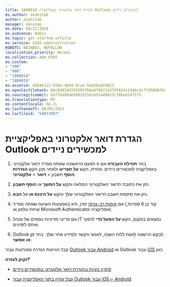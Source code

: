 ```yaml
---
title: 1800014 הגדרת דואר אלקטרוני באפליקציית Outlook למכשירים ניידים
ms.author: anahitab
author: anahitab
manager: dansimp
ms.date: 04/21/2020
ms.audience: Admin
ms.topic: get-started-article
ms.service: o365-administration
ROBOTS: NOINDEX, NOFOLLOW
localization_priority: Normal
ms.collection: Adm_O365
ms.custom:
- "598"
- "900"
- "1800014"
- "1800018"
ms.assetid: d2b46122-b59a-4b94-9cae-5e42be819022
ms.openlocfilehash: 6bc0d854d7033657bba8f0b72a379f82411dabc1c77d58007b8b93f8179daf5a
ms.sourcegitcommit: b5f7da89a650d2915dc652449623c78be6247175
ms.translationtype: MT
ms.contentlocale: he-IL
ms.lasthandoff: 08/05/2021
ms.locfileid: "54073907"
---
```

# <a name="set-up-email-in-the-outlook-mobile-app"></a>הגדרת דואר אלקטרוני באפליקציית Outlook למכשירים ניידים

1. בחר **תחילת העבודה** אם זו הפעם הראשונה שאתה מגדיר דואר אלקטרוני באפליקציה למכשירים ניידים. אחרת, הקש **על תפריט** ולאחר מכן הקש **הגדרות הוסף** חשבון \> **דואר** \> **אלקטרוני**.

2. הזן את כתובת הדואר האלקטרוני המלאה והקש **על המשך** או **הוסף חשבון**.

3. הזן את סיסמת חשבון הדואר האלקטרוני שלך והקש **על היכנס או** על **הבא.**

4. אם [אימות רב-גורמי](https://docs.microsoft.com/microsoft-365/admin/security-and-compliance/set-up-multi-factor-authentication) זמין, ודא באמצעות השיטה שאתה מגדיר (קוד בן 6 ספרות, שיחת טלפון או Microsoft Authenticator אפליקציה).

5. אם פריטי מדיניות נוספים של מנהל IT נמצאים במקום, הקש **על הפעל כדי** להפוך אותם לזמינים.

6. Outlook לבקש הרשאה לגשת ללוח השנה, לאנשי הקשר ולמידע אחר שלך. בחר **כן או** **אפשר**.

קבל הוראות הגדרה מפורטות עבור [Outlook עבור Android](https://support.office.com/article/886db551-8dfa-4fd5-b835-f8e532091872.aspx) או Outlook עבור [iOS](https://support.office.com/article/b2de2161-cc1d-49ef-9ef9-81acd1c8e234.aspx) כאן.
  
 **זקוק לעזרה?**
  
- [פתרון בעיות בהגדרת דואר אלקטרוני במכשירים ניידים](https://support.office.com/article/a264ef01-9c88-48fb-9285-7017e4f31f02.aspx)

- [קבל עזרה בתוך האפליקציה עבור Outlook עבור iOS ו- Android](https://support.office.com/article/218a22d1-9fa5-4889-b689-de1c63493243.aspx#ID0EAABAAA=Contact_Support)

